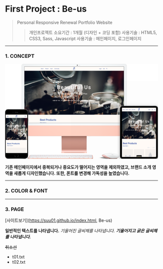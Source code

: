 # First Project : Be-us
> Personal Responsive Renewal Portfolio Website
>> 개인프로젝트
>> 소요기간 : 1개월 (디자인 + 코딩 포함)
>> 사용기술 : HTML5, CSS3, Sass, Javascript
>> 사용기술 : 메인페이지, 로그인페이지

* * *
### 1. CONCEPT
![CONCEPT](./images/pf1-d.png)

**기존 메인페이지에서 중복되거나 중요도가 떨어지는 영역을 제외하였고, 브랜드 소개 영역을 새롭게 디자인했습니다. 또한, 폰트를 변경해 가독성을 높였습니다.**

* * *
### 2. COLOR & FONT

* * *
### 3. PAGE

[사이트보기](https://suu01.github.io/index.html, Be-us)




**일반적인 텍스트를 나타냅니다.**
*기울어진 글씨체를 나타냅니다.*
***기울어지고 굵은 글씨체를 나타냅니다.***

~~취소선~~

- t01.txt
- t02.txt